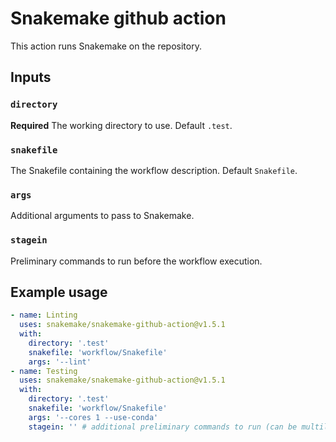 # Snakemake github action

This action runs Snakemake on the repository.

## Inputs

### `directory`

**Required** The working directory to use. Default `.test`.

### `snakefile`

The Snakefile containing the workflow description. Default `Snakefile`.

### `args`

Additional arguments to pass to Snakemake.

### `stagein`

Preliminary commands to run before the workflow execution.

## Example usage

```yaml
- name: Linting
  uses: snakemake/snakemake-github-action@v1.5.1
  with:
    directory: '.test'
    snakefile: 'workflow/Snakefile'
    args: '--lint'
- name: Testing
  uses: snakemake/snakemake-github-action@v1.5.1
  with:
    directory: '.test'
    snakefile: 'workflow/Snakefile'
    args: '--cores 1 --use-conda'
    stagein: '' # additional preliminary commands to run (can be multiline)
```

